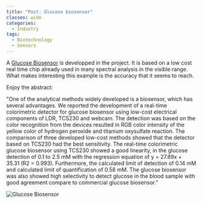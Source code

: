 ```yaml
---
title: "Post: Glucose biosensor"
classes: wide
categories:
  - Industry
tags:
  - Biotechnology
  - Sensors
---
```

A [Glucose Biosensor](https://www.sciencedirect.com/science/article/pii/S2214180419301539?via%3Dihub) is developped in the project. It is based on a low cost real time chip already used in many spectral analysis in the visible range. What makes interesting this example is the accuracy that it seems to reach.

Enjoy the abstract:

"One of the analytical methods widely developed is a biosensor, which has several advantages. We reported the development of a real-time colorimetric detector for glucose biosensor using low-cost electrical components of LDR, TCS230 and webcam. The detection was based on the color recognition from the devices resulted in RGB color intensity of the yellow color of hydrogen peroxide and titanium oxysulfate reaction. The comparison of three developed low-cost methods showed that the detector based on TCS230 had the best sensitivity. The real-time colorimetric glucose biosensor using TCS230 showed a good linearity, in the glucose detection of 0.1 to 2.5 mM with the regression equation of y = 27.89x + 35.31 (R2 = 0.993). Furthermore, the calculated limit of detection of 0.14 mM and calculated limit of quantification of 0.58 mM. The glucose biosensor was also showed high selectivity to detect glucose in the blood sample with good agreement compare to commercial glucose biosensor."

![Glucose Biosensor](https://ars.els-cdn.com/content/image/1-s2.0-S2214180419301539-ga1.jpg)


